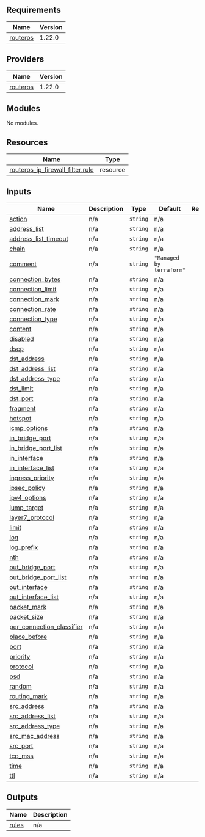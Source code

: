 <!-- BEGIN_TF_DOCS -->
## Requirements

| Name | Version |
|------|---------|
| <a name="requirement_routeros"></a> [routeros](#requirement\_routeros) | 1.22.0 |

## Providers

| Name | Version |
|------|---------|
| <a name="provider_routeros"></a> [routeros](#provider\_routeros) | 1.22.0 |

## Modules

No modules.

## Resources

| Name | Type |
|------|------|
| [routeros_ip_firewall_filter.rule](https://registry.terraform.io/providers/terraform-routeros/routeros/1.22.0/docs/resources/ip_firewall_filter) | resource |

## Inputs

| Name | Description | Type | Default | Required |
|------|-------------|------|---------|:--------:|
| <a name="input_action"></a> [action](#input\_action) | n/a | `string` | n/a | yes |
| <a name="input_address_list"></a> [address\_list](#input\_address\_list) | n/a | `string` | n/a | yes |
| <a name="input_address_list_timeout"></a> [address\_list\_timeout](#input\_address\_list\_timeout) | n/a | `string` | n/a | yes |
| <a name="input_chain"></a> [chain](#input\_chain) | n/a | `string` | n/a | yes |
| <a name="input_comment"></a> [comment](#input\_comment) | n/a | `string` | `"Managed by terraform"` | no |
| <a name="input_connection_bytes"></a> [connection\_bytes](#input\_connection\_bytes) | n/a | `string` | n/a | yes |
| <a name="input_connection_limit"></a> [connection\_limit](#input\_connection\_limit) | n/a | `string` | n/a | yes |
| <a name="input_connection_mark"></a> [connection\_mark](#input\_connection\_mark) | n/a | `string` | n/a | yes |
| <a name="input_connection_rate"></a> [connection\_rate](#input\_connection\_rate) | n/a | `string` | n/a | yes |
| <a name="input_connection_type"></a> [connection\_type](#input\_connection\_type) | n/a | `string` | n/a | yes |
| <a name="input_content"></a> [content](#input\_content) | n/a | `string` | n/a | yes |
| <a name="input_disabled"></a> [disabled](#input\_disabled) | n/a | `string` | n/a | yes |
| <a name="input_dscp"></a> [dscp](#input\_dscp) | n/a | `string` | n/a | yes |
| <a name="input_dst_address"></a> [dst\_address](#input\_dst\_address) | n/a | `string` | n/a | yes |
| <a name="input_dst_address_list"></a> [dst\_address\_list](#input\_dst\_address\_list) | n/a | `string` | n/a | yes |
| <a name="input_dst_address_type"></a> [dst\_address\_type](#input\_dst\_address\_type) | n/a | `string` | n/a | yes |
| <a name="input_dst_limit"></a> [dst\_limit](#input\_dst\_limit) | n/a | `string` | n/a | yes |
| <a name="input_dst_port"></a> [dst\_port](#input\_dst\_port) | n/a | `string` | n/a | yes |
| <a name="input_fragment"></a> [fragment](#input\_fragment) | n/a | `string` | n/a | yes |
| <a name="input_hotspot"></a> [hotspot](#input\_hotspot) | n/a | `string` | n/a | yes |
| <a name="input_icmp_options"></a> [icmp\_options](#input\_icmp\_options) | n/a | `string` | n/a | yes |
| <a name="input_in_bridge_port"></a> [in\_bridge\_port](#input\_in\_bridge\_port) | n/a | `string` | n/a | yes |
| <a name="input_in_bridge_port_list"></a> [in\_bridge\_port\_list](#input\_in\_bridge\_port\_list) | n/a | `string` | n/a | yes |
| <a name="input_in_interface"></a> [in\_interface](#input\_in\_interface) | n/a | `string` | n/a | yes |
| <a name="input_in_interface_list"></a> [in\_interface\_list](#input\_in\_interface\_list) | n/a | `string` | n/a | yes |
| <a name="input_ingress_priority"></a> [ingress\_priority](#input\_ingress\_priority) | n/a | `string` | n/a | yes |
| <a name="input_ipsec_policy"></a> [ipsec\_policy](#input\_ipsec\_policy) | n/a | `string` | n/a | yes |
| <a name="input_ipv4_options"></a> [ipv4\_options](#input\_ipv4\_options) | n/a | `string` | n/a | yes |
| <a name="input_jump_target"></a> [jump\_target](#input\_jump\_target) | n/a | `string` | n/a | yes |
| <a name="input_layer7_protocol"></a> [layer7\_protocol](#input\_layer7\_protocol) | n/a | `string` | n/a | yes |
| <a name="input_limit"></a> [limit](#input\_limit) | n/a | `string` | n/a | yes |
| <a name="input_log"></a> [log](#input\_log) | n/a | `string` | n/a | yes |
| <a name="input_log_prefix"></a> [log\_prefix](#input\_log\_prefix) | n/a | `string` | n/a | yes |
| <a name="input_nth"></a> [nth](#input\_nth) | n/a | `string` | n/a | yes |
| <a name="input_out_bridge_port"></a> [out\_bridge\_port](#input\_out\_bridge\_port) | n/a | `string` | n/a | yes |
| <a name="input_out_bridge_port_list"></a> [out\_bridge\_port\_list](#input\_out\_bridge\_port\_list) | n/a | `string` | n/a | yes |
| <a name="input_out_interface"></a> [out\_interface](#input\_out\_interface) | n/a | `string` | n/a | yes |
| <a name="input_out_interface_list"></a> [out\_interface\_list](#input\_out\_interface\_list) | n/a | `string` | n/a | yes |
| <a name="input_packet_mark"></a> [packet\_mark](#input\_packet\_mark) | n/a | `string` | n/a | yes |
| <a name="input_packet_size"></a> [packet\_size](#input\_packet\_size) | n/a | `string` | n/a | yes |
| <a name="input_per_connection_classifier"></a> [per\_connection\_classifier](#input\_per\_connection\_classifier) | n/a | `string` | n/a | yes |
| <a name="input_place_before"></a> [place\_before](#input\_place\_before) | n/a | `string` | n/a | yes |
| <a name="input_port"></a> [port](#input\_port) | n/a | `string` | n/a | yes |
| <a name="input_priority"></a> [priority](#input\_priority) | n/a | `string` | n/a | yes |
| <a name="input_protocol"></a> [protocol](#input\_protocol) | n/a | `string` | n/a | yes |
| <a name="input_psd"></a> [psd](#input\_psd) | n/a | `string` | n/a | yes |
| <a name="input_random"></a> [random](#input\_random) | n/a | `string` | n/a | yes |
| <a name="input_routing_mark"></a> [routing\_mark](#input\_routing\_mark) | n/a | `string` | n/a | yes |
| <a name="input_src_address"></a> [src\_address](#input\_src\_address) | n/a | `string` | n/a | yes |
| <a name="input_src_address_list"></a> [src\_address\_list](#input\_src\_address\_list) | n/a | `string` | n/a | yes |
| <a name="input_src_address_type"></a> [src\_address\_type](#input\_src\_address\_type) | n/a | `string` | n/a | yes |
| <a name="input_src_mac_address"></a> [src\_mac\_address](#input\_src\_mac\_address) | n/a | `string` | n/a | yes |
| <a name="input_src_port"></a> [src\_port](#input\_src\_port) | n/a | `string` | n/a | yes |
| <a name="input_tcp_mss"></a> [tcp\_mss](#input\_tcp\_mss) | n/a | `string` | n/a | yes |
| <a name="input_time"></a> [time](#input\_time) | n/a | `string` | n/a | yes |
| <a name="input_ttl"></a> [ttl](#input\_ttl) | n/a | `string` | n/a | yes |

## Outputs

| Name | Description |
|------|-------------|
| <a name="output_rules"></a> [rules](#output\_rules) | n/a |
<!-- END_TF_DOCS -->